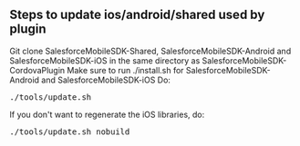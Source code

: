 Steps to update ios/android/shared used by plugin
-------------------------------------------------
Git clone SalesforceMobileSDK-Shared, SalesforceMobileSDK-Android and SalesforceMobileSDK-iOS in the same directory as SalesforceMobileSDK-CordovaPlugin
Make sure to run ./install.sh for SalesforceMobileSDK-Android and SalesforceMobileSDK-iOS
Do:

<pre>
./tools/update.sh
</pre>

If you don't want to regenerate the iOS libraries, do:

<pre>
./tools/update.sh nobuild
</pre>
